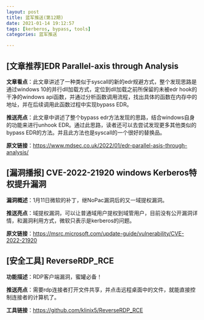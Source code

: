 ```yaml
---
layout: post
title: 蓝军推送(第12期)
date: 2021-01-14 19:12:57
tags: [kerberos, bypass, tools]
categories: 蓝军推送

---
```


## [文章推荐]EDR Parallel-axis through Analysis

**文章看点**：此文章讲述了一种类似于syscall的新的edr规避方式，整个发现思路是通过windows 10的并行dll加载方式，定位到dll加载之前所保留的未被edr hook的干净的windows api函数，并通过分析函数调用流程，找出具体的函数在内存中的地址，并在后续调用此函数过程中实现bypass EDR。

**推送亮点**：此文章中讲述了整个bypass edr方法发现的思路，结合windows自身的功能来进行unhook EDR。通过此思路，读者还可以去尝试发现更多其他类似的bypass EDR的方法。并且此方法也是syscall的一个很好的替换品。

**原文链接**：https://www.mdsec.co.uk/2022/01/edr-parallel-asis-through-analysis/

## [漏洞播报] CVE-2022-21920 windows Kerberos特权提升漏洞

**漏洞概述**：1月11日微软的补丁，继NoPac漏洞后的又一域提权漏洞。

**推送亮点**：域提权漏洞，可以让普通域用户提权到域管用户，目前没有公开漏洞详情，和漏洞利用方式，微软只表示是kerberos的问题。

**原文链接**：https://msrc.microsoft.com/update-guide/vulnerability/CVE-2022-21920

## [安全工具] ReverseRDP_RCE

**功能描述**：RDP客户端漏洞，蜜罐必备！

**推送亮点**：需要rdp连接者打开文件共享，并点击远程桌面中的文件，就能直接控制连接者的计算机了。

**工具链接**：https://github.com/klinix5/ReverseRDP_RCE

